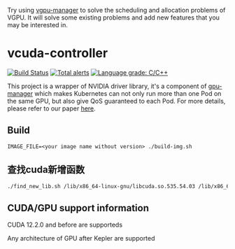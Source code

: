 Try using [vgpu-manager](https://github.com/coldzerofear/vgpu-manager) to solve the scheduling and allocation problems of VGPU. It will solve some existing problems and add new features that you may be interested in.

# vcuda-controller

[![Build Status](https://travis-ci.org/tkestack/vcuda-controller.svg?branch=master)](https://travis-ci.org/tkestack/vcuda-controller)
[![Total alerts](https://img.shields.io/lgtm/alerts/g/tkestack/vcuda-controller.svg?logo=lgtm&logoWidth=18)](https://lgtm.com/projects/g/tkestack/vcuda-controller/alerts/)
[![Language grade: C/C++](https://img.shields.io/lgtm/grade/cpp/g/tkestack/vcuda-controller.svg?logo=lgtm&logoWidth=18)](https://lgtm.com/projects/g/tkestack/vcuda-controller/context:cpp)

This project is a wrapper of NVIDIA driver library, it's a component
of [gpu-manager](https://github.com/tkestack/gpu-manager) which makes Kubernetes can not only run more than one Pod on
the same GPU, but also give QoS guaranteed to each Pod. For more details, please refer to our
paper [here](https://ieeexplore.ieee.org/abstract/document/8672318).

## Build

```
IMAGE_FILE=<your image name without version> ./build-img.sh
```

## 查找cuda新增函数
```bash
./find_new_lib.sh /lib/x86_64-linux-gnu/libcuda.so.535.54.03 /lib/x86_64-linux-gnu/libnvidia-ml.so.535.54.03
```

## CUDA/GPU support information

CUDA 12.2.0 and before are supporteds

Any architecture of GPU after Kepler are supported
